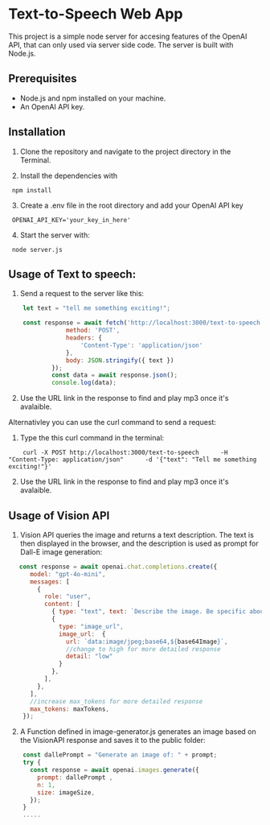 # Text-to-Speech Web App

This project is a simple node server for accesing features of the OpenAI API, that can only used via server side code. The server is built with Node.js.
## Prerequisites

- Node.js and npm installed on your machine.
- An OpenAI API key.


## Installation

1. Clone the repository and navigate to the project directory in the Terminal.

2. Install the dependencies with   

```  npm install ```  

3. Create a .env file in the root directory and add your OpenAI API key 

```  OPENAI_API_KEY='your_key_in_here' ```  


4. Start the server with:

```  node server.js ```

## Usage of Text to speech:

1. Send a request to the server like this:  

```javascript
    let text = "tell me something exciting!";

    const response = await fetch('http://localhost:3000/text-to-speech', {
                method: 'POST',
                headers: {
                    'Content-Type': 'application/json'
                },
                body: JSON.stringify({ text }) 
            });
            const data = await response.json();
            console.log(data);
```
2. Use the URL link in the response to find and play mp3 once it's avalaible.

Alternativley you can use the curl command to send a request:

1.  Type the this curl command in the terminal:

```terminal
    curl -X POST http://localhost:3000/text-to-speech      -H "Content-Type: application/json"      -d '{"text": "Tell me something exciting!"}'
```
2. Use the URL link in the response to find and play mp3 once it's avalaible.


## Usage of Vision API 

1. Vision API queries the image and returns a text description. The text is then displayed in the browser, and the description is used as prompt for Dall-E image generation:

```javascript
   const response = await openai.chat.completions.create({
      model: "gpt-4o-mini",
      messages: [
        {
          role: "user",
          content: [
            { type: "text", text: `Describe the image. Be specific about the objects, or people, their colors, textures, etc. Use maximum ${maxTokens} tokens.`},
            {
              type: "image_url",
              image_url:  {
                url: `data:image/jpeg;base64,${base64Image}`,
                //change to high for more detailed response
                detail: "low"
              }
            },
          ],
        },
      ],
      //increase max_tokens for more detailed response
      max_tokens: maxTokens,
    });
```

2. A Function defined in image-generator.js generates an image based on the VisionAPI response and saves it to the public folder:
```javascript
    const dallePrompt = "Generate an image of: " + prompt;
    try {
      const response = await openai.images.generate({
        prompt: dallePrompt ,
        n: 1,
        size: imageSize,
      });
    }
    .....
```